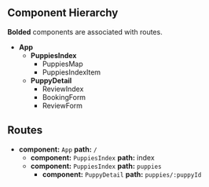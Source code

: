 ## Component Hierarchy

**Bolded** components are associated with routes.

* **App**
  * **PuppiesIndex**
    * PuppiesMap
    * PuppiesIndexItem
  * **PuppyDetail**
    * ReviewIndex
    * BookingForm
    * ReviewForm



## Routes

* **component:** `App` **path:** `/`
  * **component:** `PuppiesIndex` **path:** index
  * **component:** `PuppiesIndex` **path:** `puppies`
    * **component:** `PuppyDetail` **path:** `puppies/:puppyId`
